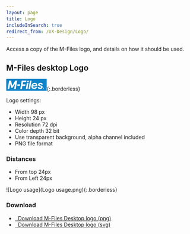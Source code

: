 ```yaml
---
layout: page
title: Logo
includeInSearch: true
redirect_from: /UX-Design/Logo/
---
```


Access a copy of the M-Files logo, and details on how it should be used.

## M-Files desktop Logo

![M-Files logo](Logo-blue-background.png){:.borderless}

Logo settings:

* Width 98 px
* Height 24 px
* Resolution 72 dpi
* Color depth 32 bit
* Use transparent background, alpha channel included
* PNG file format

### Distances

* From top 24px
* From Left 24px

![Logo usage](Logo usage.png){:.borderless}

### Download

<ul class="quicklinks">
	<li class="api"><a href="{{ site.baseurl }}/User-Experience/Logo/M-Files logo white.png">
	<span class="iconify" data-icon="mdi:download"></span> &nbsp;
	Download M-Files Desktop logo (png) </a></li>
	<li class="api"><a href="{{ site.baseurl }}/User-Experience/Logo/M-Files logo white.svg">
	<span class="iconify" data-icon="mdi:download"></span> &nbsp;
	Download M-Files Desktop logo (svg) </a></li>
</ul>
